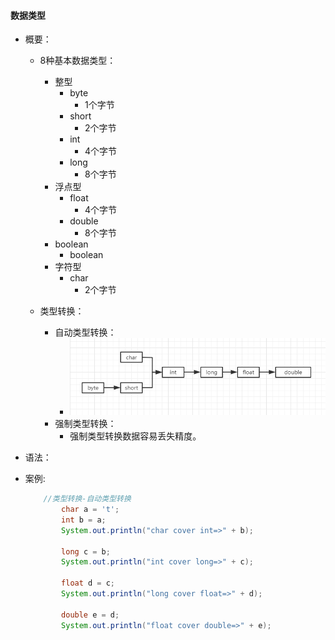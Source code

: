 #### 数据类型

- 概要：
    - 8种基本数据类型：
        - 整型
            - byte
                - 1个字节
            - short
                - 2个字节
            - int
                - 4个字节
            - long
                - 8个字节
        - 浮点型
            - float
                - 4个字节
            - double
                - 8个字节
        - boolean
            - boolean
        - 字符型
            - char
                - 2个字节

    - 类型转换：
        - 自动类型转换：
            - ![自动类型转换](./img/leixingzhuanhuan.png)
        - 强制类型转换：
            - 强制类型转换数据容易丢失精度。

- 语法：
- 案例:
    ```java
        //类型转换-自动类型转换
            char a = 't';
            int b = a;
            System.out.println("char cover int=>" + b);

            long c = b;
            System.out.println("int cover long=>" + c);

            float d = c;
            System.out.println("long cover float=>" + d);

            double e = d;
            System.out.println("float cover double=>" + e);
    ```